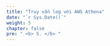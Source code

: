 ```yaml
---
title: "Truy vấn log với AWS Athena"
date: "`r Sys.Date()`"
weight: 5
chapter: false
pre: " <b> 5. </b> "
---
```

